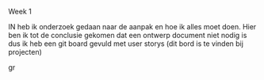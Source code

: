 Week 1 

IN
heb ik onderzoek gedaan naar de aanpak en hoe ik alles moet doen. Hier ben ik tot de conclusie gekomen dat een ontwerp document niet nodig is dus ik heb een git board gevuld met user storys (dit bord is te vinden bij projecten)

gr

